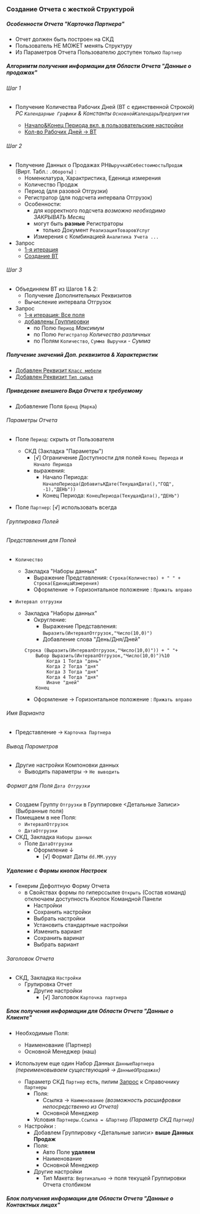 
### Создание Отчета с жесткой Структурой

#####  Особенности Отчета "Карточка Партнера"
- Отчет  должен быть построен  на СКД
- Пользователь НЕ МОЖЕТ  менять Структуру
- Из Параметров Отчета Пользователю доступен только `Партнер` 


#####  Алгоримтм получения информации для Области Отчета "Данные о продажах"

###### Шаг 1
- Получение Количества Рабочих Дней (ВТ с единственной Строкой) *РС `Календарные Графики` & Константы `ОсновнойКалендарьПредприятия`* 

    - [Начало&Конец Периода вкл. в пользовательские настройки](https://github.com/alex-dev-2020/Typical_Conf_Tuning/commit/c762ba1970f8fa7828f632391f8e456fca6cfe54) 
    - [Кол-во Рабочих Дней → ВТ](https://github.com/alex-dev-2020/Typical_Conf_Tuning/commit/8582d0997f232b011bcf7cc282885e970be7408c) 
            

###### Шаг 2
- Получение Данных о Продажах РН`ВыручкаИСебестоимостьПродаж` (Вирт. Табл.: `.Обороты`) :
    - Номенклатура, Характристика, Еденица измерения 
    - Количество Продаж
    - Период (для разовой Отгрузки)
    - Регистратор (для подсчета интервала Отгрузок)
    - Особенности:
        - для корректного подсчета *возможно необходимо ЗАКРЫВАТЬ Месяц* 
        - могут быть **разные** Регистраторы
          - только Документ `РеализацияТоваровУслуг`
        - Измерения с Комбинацией `Аналитика Учета ...`  
- Запрос
    - [1-я  итерация](https://github.com/alex-dev-2020/Typical_Conf_Tuning/commit/220cefce6ea043dcebbddcd7a54d5d776df60338)
    - [Создание ВТ](https://github.com/alex-dev-2020/Typical_Conf_Tuning/commit/0bbddd7434b4793fe59d700d0a42ff1bee263480)  

###### Шаг 3
- Объединяем ВТ из Шагов  1 & 2:
    - Получение Дополнительных Реквизитов
    - Вычисление интервала Отгрузок
- Запрос
    - [1-я итерация:  Все поля](https://github.com/alex-dev-2020/Typical_Conf_Tuning/commit/af7e151ab2fd6f32b04c7333df822ab7a4d37c37)
    - [добавлены Группировки](https://github.com/alex-dev-2020/Typical_Conf_Tuning/commit/2b7da34f2fdc68f083d330106d501cdefd012e74) 
        - по Полю `Период` *Максимум*
        - по Полю `Регистратор` *Количество различных*
        - по Полям `Количество`, `Сумма Выручки` - *Сумма*  

##### Получение  значений Доп. реквизитов & Характеристик

- [Добавлен Реквизит `Класс мебели`](https://github.com/alex-dev-2020/Typical_Conf_Tuning/commit/5b299f0379490945edd79d68f611c3f7cca9d3e1) 
- [Добавлен Реквизит `Тип сырья`](https://github.com/alex-dev-2020/Typical_Conf_Tuning/commit/f47a5cf9b57e6cb3acae0c3de918c24c86da9fbf)


##### Приведение внешнего Вида Отчета к требуемому

- Добавление Поля `Бренд` (`Марка`) 

###### Параметры Отчета
- Поле `Период`: скрыть от Пользователя
    - СКД (Закладка "Параметры")
        - [√] Ограничение Доступности для  полей `Конец Периода` и `Начало Периода` 
        - выражения: 
            - Начало Периода: `НачалоПериода(ДобавитьКДате(ТекущаяДата(),"ГОД", -1),"ДЕНЬ"))` 
            - Конец Периода: `КонецПериода(ТекущаяДата(),"ДЕНЬ")`  

- Поле `Партнер`:  [√]  использовать всегда

###### Группировка Полей

###### Представления для Полей
- `Количество`
    - Закладка "Наборы данных" 
        - Выражение Представления: `Строка(Количество) + " " +  Строка(ЕдиницаИзмерения)`
        - Оформление → Горизонтальное положение : `Прижать вправо` 

- `Интервал отгрузки`
  - Закладка "Наборы данных"
    - Округление:  
        - Выражение Представления: `Выразить(ИнтервалОтгрузок,"Число(10,0)")`
        - Добавление слова "День/Дня/Дней"
    ```  
    Строка (Выразить(ИнтервалОтгрузок,"Число(10,0)")) + " "+  
        Выбор Выразить(ИнтервалОтгрузок,"Число(10,0)")%10 
            Когда 1 Тогда "день" 
            Когда 2 Тогда "дня" 
            Когда 3 Тогда "дня" 
            Когда 4 Тогда "дня" 
            Иначе "дней" 
        Конец
    ```
    - Оформление → Горизонтальное положение : `Прижать вправо` 

###### Имя Варианта  
- Представление → `Карточка Партнера`

###### Вывод Параметров 
- Другие настройки Компоновки данных
    - Выводить параметры  → `Не выводить` 
###### Формат для Поля `Дата Отгрузки`
- Создаем Группу `Отгрузки` в Группировке  <Детальные Записи>  (Выбранные поля) 
- Помещаем в нее Поля:
    - `ИнтервалОтгрузок ` 
    - `ДатаОтгрузки`
- СКД, Закладка `Наборы данных`
    - Поле `ДатаОтгрузки`
        - Оформление ↓
            -  [√] Формат Даты `dd.MM.yyyy`         

##### Удаление с Формы кнопок Настроек 
- Генерим Дефолтную Форму Отчета
    - в Свойствах формы по гиперссылке `Открыть` (Состав команд) отключаем  доступность Кнопок Командной Панели
        - Настройки
        - Сохранить настройки
        - Выбрать настройки
        - Установить стандартные настройки
        - Изменить вариант
        - Сохранить варинат
        - Выбрать вариант    
###### Заголовок Отчета
- СКД, Закладка `Настройки` 
    - Групировка Отчет 
        - Другие настройки
            -  [√] Заголовок `Карточка партнера`   

#####  Блок получения информации для Области Отчета "Данные о Клиенте"

- Необходимые Поля:
    - Наименование (Партнер)
    - Основной Менеджер (наш) 

- Используем еще один Набор Данных `ДанныеПартнера`  *(переименовываем существующий → `ДанныеОПродажах`)*
    - Параметр СКД `Партнер` есть,  пилим [Запрос](https://github.com/alex-dev-2020/Typical_Conf_Tuning/commit/bea6bf13928d64ccb22fe7c1ae3f73eb769976f7) к Справочнику `Партнеры`
        - Поля:
            - Ссылка → `Наименование` *(возможность расшифровки непосредственно из Отчета)* 
            - Основной Менеджер
        - Условия `Партнеры.Ссылка = &Партнер` *(Параметр СКД `Партнер`)*
    - Настройки :
        - Добавлем Группировку <Детальные записи> **выше Данных Продаж**
        - Поля:
            - Авто Поле **удаляем** 
            - Наименование 
            - Основной Менеджер
        - Другие  настройки
            - Тип Макета: `Вертикально` → поля текущей Группировки Отчета столбиком 

#####  Блок получения информации для Области Отчета "Данные о Контактных лицах"


